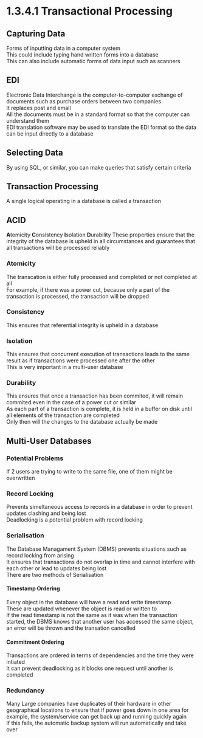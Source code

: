 # 1.3.4.1 Transactional Processing
## Capturing Data
Forms of inputting data in a computer system\
This could include typing hand written forms into a database\
This can also include automatic forms of data input such as scanners

## EDI
Electronic Data Interchange is the computer-to-computer exchange of documents such as purchase orders between two companies\
It replaces post and email\
All the documents must be in a standard format so that the computer can understand them\
EDI translation software may be used to translate the EDI format so the data can be input directly to a database

## Selecting Data
By using SQL, or similar, you can make queries that satisfy certain criteria

## Transaction Processing
A single logical operating in a database is called a transaction

## ACID
**A**tomicity **C**onsistency **I**solation **D**urability
These properties ensure that the integrity of the database is upheld in all circumstances and guarantees that all transactions will be processed reliably
### Atomicity
The transcation is either fully processed and completed or not completed at all\
For example, if there was a power cut, because only a part of the transaction is processed, the transaction will be dropped
### Consistency
This ensures that referential integrity is upheld in a database
### Isolation
This ensures that concurrent execution of transactions leads to the same result as if transactions were processed one after the other\
This is very important in a multi-user database
### Durability
This ensures that once a transaction has been commited, it will remain commited even in the case of a power cut or similar\
As each part of a transaction is complete, it is held in a buffer on disk until all elements of the transaction are completed\
Only then will the changes to the database actually be made

## Multi-User Databases
### Potential Problems
If 2 users are trying to write to the same file, one of them might be overwritten
### Record Locking
Prevents simeltaneous access to records in a database in order to prevent updates clashing and being lost\
Deadlocking is a potential problem with record locking
### Serialisation
The Database Managament System (DBMS) prevents situations such as record locking from arising\
It ensures that transactions do not overlap in time and cannot interfere with each other or lead to updates being lost\
There are two methods of Serialisation
#### Timestamp Ordering
Every object in the database will have a read and write timestamp\
These are updated whenever the object is read or written to\
If the read timestamp is not the same as it was when the transaction started, the DBMS knows that another user has accessed the same object, an error will be thrown and the transation cancelled
#### Commitment Ordering
Transactions are ordered in terms of dependencies and the time they were intiated\
It can prevent deadlocking as it blocks one request until another is completed

### Redundancy
Many Large companies have duplicates of their hardware in other geographical locations to ensure that if power goes down in one area for example, the system/service can get back up and running quickly again\
If this fails, the automatic backup system will run automatically and take over